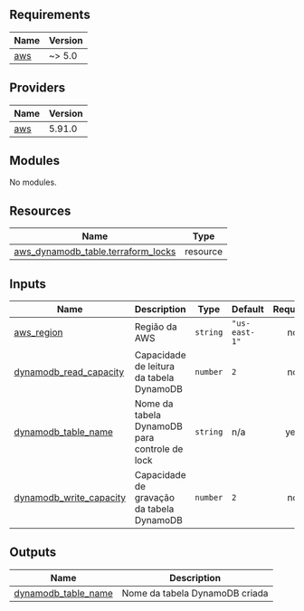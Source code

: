 <!-- BEGIN_TF_DOCS -->
## Requirements

| Name | Version |
|------|---------|
| <a name="requirement_aws"></a> [aws](#requirement\_aws) | ~> 5.0 |

## Providers

| Name | Version |
|------|---------|
| <a name="provider_aws"></a> [aws](#provider\_aws) | 5.91.0 |

## Modules

No modules.

## Resources

| Name | Type |
|------|------|
| [aws_dynamodb_table.terraform_locks](https://registry.terraform.io/providers/hashicorp/aws/latest/docs/resources/dynamodb_table) | resource |

## Inputs

| Name | Description | Type | Default | Required |
|------|-------------|------|---------|:--------:|
| <a name="input_aws_region"></a> [aws\_region](#input\_aws\_region) | Região da AWS | `string` | `"us-east-1"` | no |
| <a name="input_dynamodb_read_capacity"></a> [dynamodb\_read\_capacity](#input\_dynamodb\_read\_capacity) | Capacidade de leitura da tabela DynamoDB | `number` | `2` | no |
| <a name="input_dynamodb_table_name"></a> [dynamodb\_table\_name](#input\_dynamodb\_table\_name) | Nome da tabela DynamoDB para controle de lock | `string` | n/a | yes |
| <a name="input_dynamodb_write_capacity"></a> [dynamodb\_write\_capacity](#input\_dynamodb\_write\_capacity) | Capacidade de gravação da tabela DynamoDB | `number` | `2` | no |

## Outputs

| Name | Description |
|------|-------------|
| <a name="output_dynamodb_table_name"></a> [dynamodb\_table\_name](#output\_dynamodb\_table\_name) | Nome da tabela DynamoDB criada |
<!-- END_TF_DOCS -->